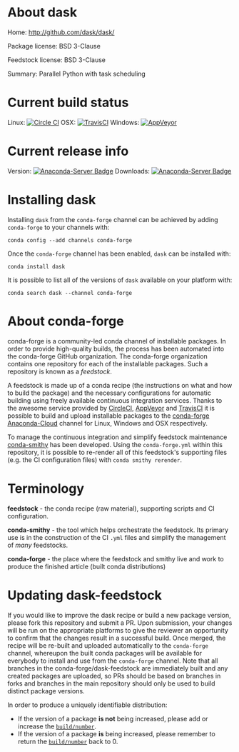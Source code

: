 About dask
==========

Home: http://github.com/dask/dask/

Package license: BSD 3-Clause

Feedstock license: BSD 3-Clause

Summary: Parallel Python with task scheduling



Current build status
====================

Linux: [![Circle CI](https://circleci.com/gh/conda-forge/dask-feedstock.svg?style=shield)](https://circleci.com/gh/conda-forge/dask-feedstock)
OSX: [![TravisCI](https://travis-ci.org/conda-forge/dask-feedstock.svg?branch=master)](https://travis-ci.org/conda-forge/dask-feedstock)
Windows: [![AppVeyor](https://ci.appveyor.com/api/projects/status/github/conda-forge/dask-feedstock?svg=True)](https://ci.appveyor.com/project/conda-forge/dask-feedstock/branch/master)

Current release info
====================
Version: [![Anaconda-Server Badge](https://anaconda.org/conda-forge/dask/badges/version.svg)](https://anaconda.org/conda-forge/dask)
Downloads: [![Anaconda-Server Badge](https://anaconda.org/conda-forge/dask/badges/downloads.svg)](https://anaconda.org/conda-forge/dask)

Installing dask
===============

Installing `dask` from the `conda-forge` channel can be achieved by adding `conda-forge` to your channels with:

```
conda config --add channels conda-forge
```

Once the `conda-forge` channel has been enabled, `dask` can be installed with:

```
conda install dask
```

It is possible to list all of the versions of `dask` available on your platform with:

```
conda search dask --channel conda-forge
```


About conda-forge
=================

conda-forge is a community-led conda channel of installable packages.
In order to provide high-quality builds, the process has been automated into the
conda-forge GitHub organization. The conda-forge organization contains one repository
for each of the installable packages. Such a repository is known as a *feedstock*.

A feedstock is made up of a conda recipe (the instructions on what and how to build
the package) and the necessary configurations for automatic building using freely
available continuous integration services. Thanks to the awesome service provided by
[CircleCI](https://circleci.com/), [AppVeyor](http://www.appveyor.com/)
and [TravisCI](https://travis-ci.org/) it is possible to build and upload installable
packages to the [conda-forge](https://anaconda.org/conda-forge)
[Anaconda-Cloud](http://docs.anaconda.org/) channel for Linux, Windows and OSX respectively.

To manage the continuous integration and simplify feedstock maintenance
[conda-smithy](http://github.com/conda-forge/conda-smithy) has been developed.
Using the ``conda-forge.yml`` within this repository, it is possible to re-render all of
this feedstock's supporting files (e.g. the CI configuration files) with ``conda smithy rerender``.


Terminology
===========

**feedstock** - the conda recipe (raw material), supporting scripts and CI configuration.

**conda-smithy** - the tool which helps orchestrate the feedstock.
                   Its primary use is in the construction of the CI ``.yml`` files
                   and simplify the management of *many* feedstocks.

**conda-forge** - the place where the feedstock and smithy live and work to
                  produce the finished article (built conda distributions)


Updating dask-feedstock
=======================

If you would like to improve the dask recipe or build a new
package version, please fork this repository and submit a PR. Upon submission,
your changes will be run on the appropriate platforms to give the reviewer an
opportunity to confirm that the changes result in a successful build. Once
merged, the recipe will be re-built and uploaded automatically to the
`conda-forge` channel, whereupon the built conda packages will be available for
everybody to install and use from the `conda-forge` channel.
Note that all branches in the conda-forge/dask-feedstock are
immediately built and any created packages are uploaded, so PRs should be based
on branches in forks and branches in the main repository should only be used to
build distinct package versions.

In order to produce a uniquely identifiable distribution:
 * If the version of a package **is not** being increased, please add or increase
   the [``build/number``](http://conda.pydata.org/docs/building/meta-yaml.html#build-number-and-string).
 * If the version of a package **is** being increased, please remember to return
   the [``build/number``](http://conda.pydata.org/docs/building/meta-yaml.html#build-number-and-string)
   back to 0.
